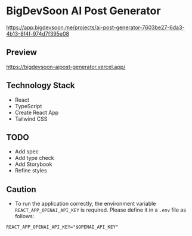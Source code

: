 # BigDevSoon AI Post Generator

https://app.bigdevsoon.me/projects/ai-post-generator-7603be27-6da3-4b13-8f4f-974d7f395e08

## Preview

https://bigdevsoon-aipost-generator.vercel.app/

## Technology Stack

- React
- TypeScript
- Create React App
- Tailwind CSS

## TODO

- Add spec
- Add type check
- Add Storybook
- Refine styles

## Caution

- To run the application correctly, the environment variable `REACT_APP_OPENAI_API_KEY` is required. Please define it in a `.env` file as follows:

```
REACT_APP_OPENAI_API_KEY="$OPENAI_API_KEY"
```
